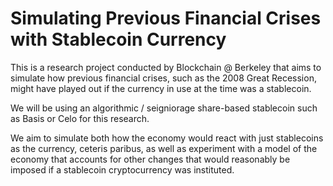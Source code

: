 # Simulating Previous Financial Crises with Stablecoin Currency

This is a research project conducted by Blockchain @ Berkeley that aims to simulate how previous financial crises, such as the 2008 Great Recession, might have played out if the currency in use at the time was a stablecoin.

We will be using an algorithmic / seigniorage share-based stablecoin such as Basis or Celo for this research.

We aim to simulate both how the economy would react with just stablecoins as the currency, ceteris paribus, as well as experiment with a model of the economy that accounts for other changes that would reasonably be imposed if a stablecoin cryptocurrency was instituted.
